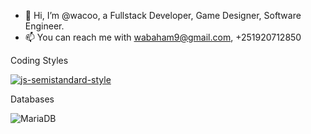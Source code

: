 - 👋 Hi, I’m @wacoo, a Fullstack Developer, Game Designer, Software Engineer. 
- 📫 You can reach me with wabaham9@gmail.com, +251920712850

<!---
wacoo/wacoo is a ✨ special ✨ repository because its `README.md` (this file) appears on your GitHub profile.
You can click the Preview link to take a look at your changes.
--->

Coding Styles

[![js-semistandard-style](https://raw.githubusercontent.com/standard/semistandard/master/badge.svg)](https://github.com/standard/semistandard)

Databases

![MariaDB](https://img.shields.io/badge/MariaDB-003545?style=for-the-badge&logo=mariadb&logoColor=white)
